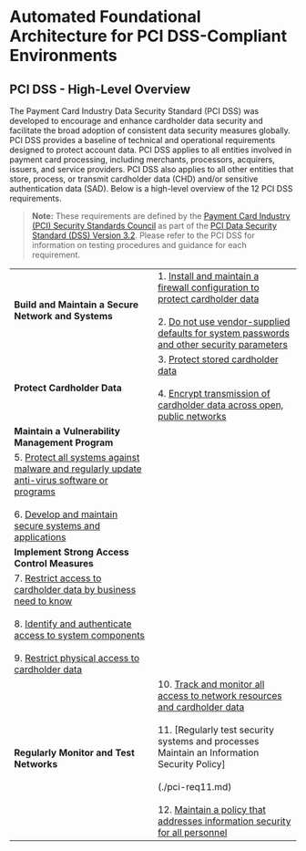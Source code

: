 # Automated Foundational Architecture for PCI DSS-Compliant Environments  

## PCI DSS - High-Level Overview

The Payment Card Industry Data Security Standard (PCI DSS) was developed to encourage and enhance cardholder data security and facilitate the broad adoption of consistent data security measures globally. PCI DSS provides a baseline of technical and operational requirements designed to protect account data. PCI DSS applies to all entities involved in payment card processing, including merchants, processors, acquirers, issuers, and service providers. PCI DSS also applies to all other entities that store, process, or transmit cardholder data (CHD) and/or sensitive authentication data (SAD). Below is a high-level overview of the 12 PCI DSS requirements.

> **Note:** These requirements are defined by the [Payment Card Industry (PCI) Security Standards Council](https://www.pcisecuritystandards.org/pci_security/) as part of the [PCI Data Security Standard (DSS) Version 3.2](https://www.pcisecuritystandards.org/document_library?category=pcidss&document=pci_dss). Please refer to the PCI DSS for information on testing procedures and guidance for each requirement.

|   |   |
|---|---|
| **Build and Maintain a Secure<br/>Network and Systems** | 1. [Install and maintain a firewall configuration to protect cardholder data](./pci-req1.md)<br/><br/> 2. [Do not use vendor-supplied defaults for system passwords and other security parameters](./pci-req2.md) |  
| **Protect Cardholder Data** | 3. [Protect stored cardholder data](./pci-req3.md)<br/><br/> 4. [Encrypt transmission of cardholder data across open, public networks](./pci-req4.md) |
| **Maintain a Vulnerability Management Program** | 
  5. [Protect all systems against malware and regularly update anti-virus software or programs](./pci-req5.md)<br/><br/> 6. [Develop and maintain secure systems and applications](./pci-req6.md) |
| **Implement Strong Access Control Measures** | 
  7. [Restrict access to cardholder data by business need to know](./pci-req7.md)<br/><br/> 8. [Identify and authenticate access to system components](./pci-req8.md) <br/><br/> 9. [Restrict physical access to cardholder data](./pci-req9.md) |
| **Regularly Monitor and Test Networks** | 10. [Track and monitor all access to network resources and cardholder data](./pci-req10.md) <br/><br/> 11. [Regularly test security systems and processes Maintain an Information Security Policy] <br/><br/> (./pci-req11.md) <br/><br/> 12. [Maintain a policy that addresses information security for all personnel](./pci-req12.md) |

